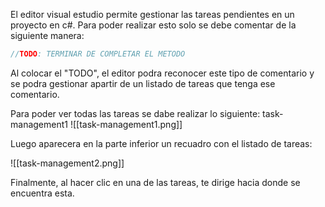El editor visual estudio permite gestionar las tareas pendientes en un proyecto en c#.
Para poder realizar esto solo se debe comentar de la siguiente manera:
```C#
//TODO: TERMINAR DE COMPLETAR EL METODO
```

Al colocar el "TODO", el editor podra reconocer este tipo de comentario y se podra gestionar apartir de un listado de tareas que tenga ese comentario.

Para poder ver todas las tareas se dabe realizar lo siguiente:
task-management1
![[task-management1.png]]

Luego aparecera en la parte inferior un recuadro con el listado de tareas:

![[task-management2.png]]

Finalmente, al hacer clic en una de las tareas, te dirige hacia donde se encuentra esta.